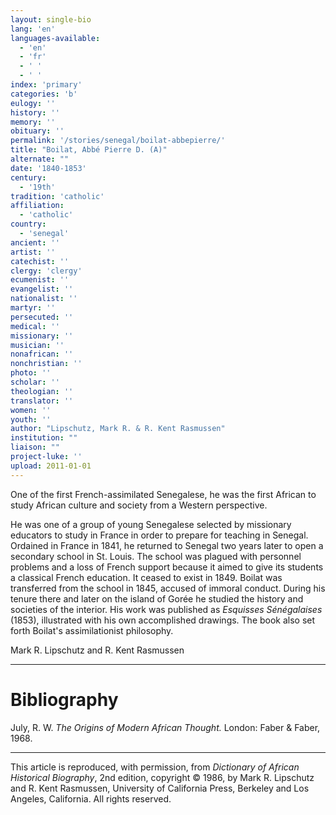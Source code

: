 ```yaml
---
layout: single-bio
lang: 'en'
languages-available:
  - 'en'
  - 'fr'
  - ' '
  - ' '
index: 'primary'
categories: 'b'
eulogy: ''
history: ''
memory: ''
obituary: ''
permalink: '/stories/senegal/boilat-abbepierre/'
title: "Boilat, Abbé Pierre D. (A)"
alternate: ""
date: '1840-1853'
century:
  - '19th'
tradition: 'catholic'
affiliation:
  - 'catholic'
country:
  - 'senegal'
ancient: ''
artist: ''
catechist: ''
clergy: 'clergy'
ecumenist: ''
evangelist: ''
nationalist: ''
martyr: ''
persecuted: ''
medical: ''
missionary: ''
musician: ''
nonafrican: ''
nonchristian: ''
photo: ''
scholar: ''
theologian: ''
translator: ''
women: ''
youth: ''
author: "Lipschutz, Mark R. & R. Kent Rasmussen"
institution: ""
liaison: ""
project-luke: ''
upload: 2011-01-01
---
```




One of the first French-assimilated Senegalese, he was the first African to study African culture and society from a Western perspective.

He was one of a group of young Senegalese selected by missionary educators to study in France in order to prepare for teaching in Senegal. Ordained in France in 1841, he returned to Senegal two years later to open a secondary school in St. Louis. The school was plagued with personnel problems and a loss of French support because it aimed to give its students a classical French education.  It ceased to exist in 1849. Boilat was transferred from the school in 1845, accused of immoral conduct.  During his tenure there and later on the island of Gor&eacute;e he studied the history and societies of the interior.  His work was published as *Esquisses S&eacute;n&eacute;galaises* (1853), illustrated with his own accomplished drawings. The book also set forth Boilat's assimilationist philosophy.

Mark R. Lipschutz and R. Kent Rasmussen

---

# Bibliography

July, R. W.  *The Origins of Modern African Thought.*  London: Faber & Faber, 1968.

---

This article is reproduced, with permission, from *Dictionary of African Historical Biography*, 2nd edition, copyright &copy; 1986, by Mark R. Lipschutz and R. Kent Rasmussen,  University of California Press, Berkeley and Los Angeles, California.  All rights reserved.
